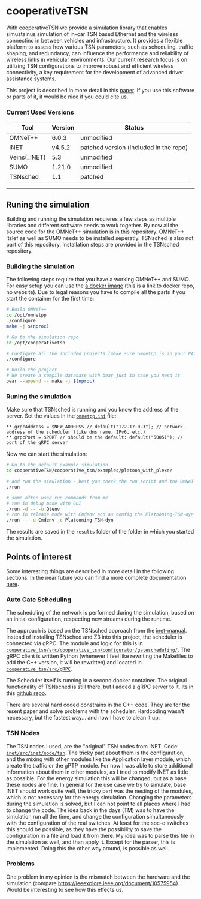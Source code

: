 # cooperativeTSN

With cooperativeTSN we provide a simulation library that enables simustainus simulation of in-car TSN based Ethernet and the wireless connectino in between vehicles and infrastructure. It provides a flexible platform to assess how various TSN parameters, such as scheduling, traffic shaping, and redundancy, can influence the performance and reliability of wireless links in vehicular environments. Our current research focus is on utilizing TSN configurations to improve robust and efficient wireless connectivity, a key requirement for the development of advanced driver assistance systems.

This project is described in more detail in this [paper](https://www.cms-labs.org/bib/bigge2025hierarchical/). If you use this software or parts of it, it would be nice if you could cite us.

### Current Used Versions 
| Tool | Version | Status |
|----|---|---|
| OMNeT++ |  6.0.3 | unmodified |
| INET |  v4.5.2 | patched version (included in the repo) |
| Veins(_INET) | 5.3 | unmodified |
| SUMO | 1.21.0 | unmodified |
| TSNsched | 1.1 | patched |

---
## Runing the simulation
Building and running the simulation requieres a few steps as multiple libraries and different software needs to work together.
By now all the source code for the OMNeT++ simulation is in this repository.
OMNeT++ itslef as well as SUMO needs to be installed seperatly.
TSNsched is also not part of this repository.
Installation steps are provided in the TSNsched repository.

### Building the simulation
The following steps require that you have a working OMNeT++ and SUMO.
For easy setup you can use the [a docker image](dr.nsm.inf.tu-dresden.de/jannusch/wons25:latest) (this is a link to docker repo, no website).
Due to legal reasons you have to compile all the parts if you start the container for the first time:
```bash
# Build OMNeT++
cd /opt/omnetpp
./configure
make -j $(nproc)

# Go to the simulation repo
cd /opt/cooperativetsn

# Configure all the included projects (make sure omnetpp is in your PATH)
./configure

# Build the project
# We create a compile database with bear just in case you need it
bear --append -- make -j $(nproc)
```

### Runing the simulation
Make sure that TSNsched is running and you know the address of the server.
Set the values in the [`omnetpp.ini`](cooperative_tsn/examples/platoon_with_plexe/omnetpp.ini) file:
```
**.grpcAddress = $NEW_ADDRESS // default("172.17.0.3"); // network address of the scheduler (like dns name, IPv6, etc.)
**.grpcPort = $PORT // should be the default: default("50051"); // port of the gRPC server
```
Now we can start the simulation:
```bash
# Go to the default example simulation
cd cooperativeTSN/cooperative_tsn/examples/platoon_with_plexe/

# and run the simulation - best you check the run script and the OMNeT++ manual to understand which parameters can be used
./run

# some often used run commands from me
# run in debug mode with GUI
./run -d -- -u Qtenv
# run in release mode with Cmdenv and as config the Platooning-TSN-dyn config
./run -- -u Cmdenv -c Platooning-TSN-dyn
```
The results are saved in the `results` folder of the folder in which you started the simulation.

## Points of interest
Some interesting things are described in more detail in the following sections.
In the near future you can find a more complete documentation [here](jannusch.xyz/doc/cooperativetsn).

### Auto Gate Scheduling
The scheduling of the network is performed during the simulation, based on an initial configuration, respecting new streams during the runtime.

The approach is based on the TSNsched approach from the [inet-manual](https://inet.omnetpp.org/docs/showcases/tsn/gatescheduling/tsnsched/doc/index.html).
Instead of installing TSNsched and Z3 into this project, the scheduler is connected via gRPC.
The module and logic for this is in [`cooperative_tsn/src/cooperative_tsn/configurator/gatescheduling/`](cooperative_tsn/src/cooperative_tsn/configurator/gatescheduling/).
The gRPC client is written Python (whenever I feel like rewriting the Makefiles to add the C++ version, it will be rewritten) and located in [`cooperative_tsn/src/gRPC`](cooperative_tsn/src/gRPC).

The Scheduler itself is running in a second docker container. The original functionality of TSNsched is still there, but I added a gRPC server to it. Its in this [github repo](https://github.com/Jannusch/TSNsched).

There are several hard coded constrains in the C++ code. They are for the resent paper and solve problems with the scheduler. Hardcoding wasn't necessary, but the fastest way... and now I have to clean it up.

### TSN Nodes
The TSN nodes I used, are the "original" TSN nodes from INET. Code: [`inet/src/inet/node/tsn`](inet/src/inet/node/tsn).
The tricky part about them is the configuration, and the mixing with other modules like the Application layer module, which create the traffic or the gPTP module. 
For now I was able to store additional information about them in other modules, as I tried to modify INET as little as possible. For the energy simulation this will be changed, but as a base these nodes are fine.
In general for the use case we try to simulate, base INET should work quite well, the tricky part was the nesting of the modules, which is not necessary for the energy simulation.
Changing the parameters during the simulation is solved, but I can not point to all places where I had to change the code. The idea back in the days (TM) was to have the simulation run all the time, and change the configuration simultaneously with the configuration of the real switches. At least for the soc-e switches this should be possible, as they have the possibility to save the configuration in a file and load it from there. My idea was to parse this file in the simulation as well, and than apply it. Except for the parser, this is implemented.
Doing this the other way around, is possible as well.

### Problems
One problem in my opinion is the mismatch between the hardware and the simulation (compare https://ieeexplore.ieee.org/document/10575954).
Would be interesting to see how this effects us.





                                                                            
